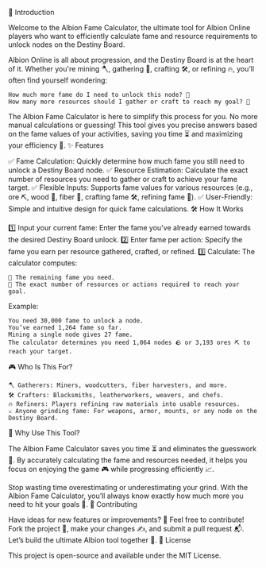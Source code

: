 🌟 Introduction

Welcome to the Albion Fame Calculator, the ultimate tool for Albion Online players who want to efficiently calculate fame and resource requirements to unlock nodes on the Destiny Board.

Albion Online is all about progression, and the Destiny Board is at the heart of it. Whether you're mining 🪓, gathering 🌿, crafting 🛠️, or refining 🔥, you’ll often find yourself wondering:

    How much more fame do I need to unlock this node? 🤔
    How many more resources should I gather or craft to reach my goal? 🎯

The Albion Fame Calculator is here to simplify this process for you. No more manual calculations or guessing! This tool gives you precise answers based on the fame values of your activities, saving you time ⏳ and maximizing your efficiency 🚀.
✨ Features

✅ Fame Calculation: Quickly determine how much fame you still need to unlock a Destiny Board node.
✅ Resource Estimation: Calculate the exact number of resources you need to gather or craft to achieve your fame target.
✅ Flexible Inputs: Supports fame values for various resources (e.g., ore ⛏️, wood 🌲, fiber 🌾, crafting fame 🛠️, refining fame 🔨).
✅ User-Friendly: Simple and intuitive design for quick fame calculations.
🛠️ How It Works

1️⃣ Input your current fame: Enter the fame you've already earned towards the desired Destiny Board unlock.
2️⃣ Enter fame per action: Specify the fame you earn per resource gathered, crafted, or refined.
3️⃣ Calculate: The calculator computes:

    🔢 The remaining fame you need.
    🧮 The exact number of resources or actions required to reach your goal.

Example:

    You need 30,000 fame to unlock a node.
    You’ve earned 1,264 fame so far.
    Mining a single node gives 27 fame.
    The calculator determines you need 1,064 nodes 🪨 or 3,193 ores ⛏️ to reach your target.

🎮 Who Is This For?

    🪓 Gatherers: Miners, woodcutters, fiber harvesters, and more.
    🛠️ Crafters: Blacksmiths, leatherworkers, weavers, and chefs.
    🔥 Refiners: Players refining raw materials into usable resources.
    ⚔️ Anyone grinding fame: For weapons, armor, mounts, or any node on the Destiny Board.

🌈 Why Use This Tool?

The Albion Fame Calculator saves you time ⏳ and eliminates the guesswork 🤯. By accurately calculating the fame and resources needed, it helps you focus on enjoying the game 🎮 while progressing efficiently 📈.

Stop wasting time overestimating or underestimating your grind. With the Albion Fame Calculator, you’ll always know exactly how much more you need to hit your goals 🥳.
🤝 Contributing

Have ideas for new features or improvements? 🌟 Feel free to contribute! Fork the project 🍴, make your changes ✍️, and submit a pull request 📬. Let’s build the ultimate Albion tool together 🤝.
📜 License

This project is open-source and available under the MIT License.
